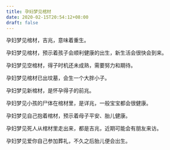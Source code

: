 ```yaml
---
title: 孕妇梦见棺材
date: 2020-02-15T20:54:12+08:00
draft: false
---
```


孕妇梦见棺材，吉兆，意味着重生。


孕妇梦见棺材，预示着孩子会顺利健康的出生，新生活会很快会到来。


孕妇梦见空棺材，得子时机还未成熟，需要努力和期待。


孕妇梦见棺材已出坟墓，会生一个大胖小子。


孕妇梦见新棺材，是怀孕得子的前兆。


孕妇梦见小孩的尸体在棺材里，是详兆，一般宝宝都会很健康。


孕妇梦见自己抱着棺材，预示着母子平安、胎儿健康。


孕妇梦见死人从棺材里走出来，都是吉兆，近期可能会有朋友来访。


孕妇梦见爱你自己参加葬礼，不久之后胎儿便会出生。

